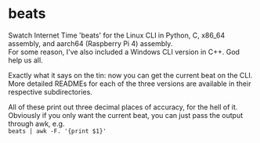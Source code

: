 # beats
Swatch Internet Time 'beats' for the Linux CLI in Python, C, x86_64 assembly, and aarch64 (Raspberry Pi 4) assembly.  
For some reason, I've also included a Windows CLI version in C++. God help us all.  

Exactly what it says on the tin: now you can get the current beat on the CLI.  
More detailed READMEs for each of the three versions are available in their respective subdirectories.

All of these print out three decimal places of accuracy, for the hell of it.  
Obviously if you only want the current beat, you can just pass the output through awk, e.g.  
`beats | awk -F. '{print $1}'`
